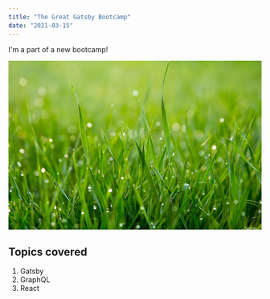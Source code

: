 ```yaml
---
title: "The Great Gatsby Bootcamp"
date: "2021-03-15"
---
```


I'm a part of a new bootcamp!

![Grass](./grasspic.jpeg)

## Topics covered

1. Gatsby
2. GraphQL
3. React